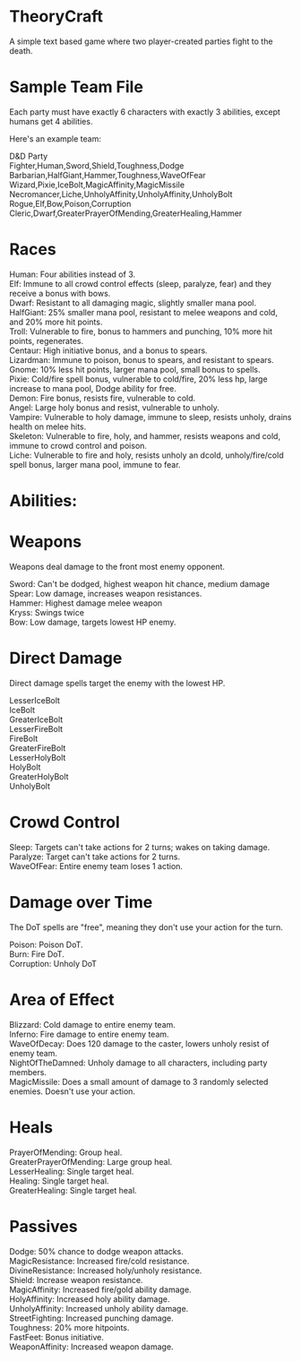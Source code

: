 TheoryCraft
===========
A simple text based game where two player-created parties fight to the death.


Sample Team File
================
Each party must have exactly 6 characters with exactly 3 abilities, except humans get 4 abilities.  

Here's an example team:

D&D Party  
Fighter,Human,Sword,Shield,Toughness,Dodge  
Barbarian,HalfGiant,Hammer,Toughness,WaveOfFear  
Wizard,Pixie,IceBolt,MagicAffinity,MagicMissile  
Necromancer,Liche,UnholyAffinity,UnholyAffinity,UnholyBolt  
Rogue,Elf,Bow,Poison,Corruption  
Cleric,Dwarf,GreaterPrayerOfMending,GreaterHealing,Hammer


Races
=====
Human:  Four abilities instead of 3.  
Elf:  Immune to all crowd control effects (sleep, paralyze, fear) and they receive a bonus with bows.  
Dwarf:  Resistant to all damaging magic, slightly smaller mana pool.  
HalfGiant:  25% smaller mana pool, resistant to melee weapons and cold, and 20% more hit points.  
Troll:  Vulnerable to fire, bonus to hammers and punching, 10% more hit points, regenerates.  
Centaur:  High initiative bonus, and a bonus to spears.  
Lizardman:  Immune to poison, bonus to spears, and resistant to spears.  
Gnome:  10% less hit points, larger mana pool, small bonus to spells.  
Pixie:  Cold/fire spell bonus, vulnerable to cold/fire, 20% less hp, large increase to mana pool, Dodge ability for free.  
Demon:  Fire bonus, resists fire, vulnerable to cold.  
Angel:  Large holy bonus and resist, vulnerable to unholy.  
Vampire:  Vulnerable to holy damage, immune to sleep, resists unholy, drains health on melee hits.  
Skeleton:  Vulnerable to fire, holy, and hammer, resists weapons and cold, immune to crowd control and poison.  
Liche:  Vulnerable to fire and holy, resists unholy an dcold, unholy/fire/cold spell bonus, larger mana pool, immune to fear.  


Abilities:
==========

Weapons 
=======
Weapons deal damage to the front most enemy opponent.    

Sword:  Can't be dodged, highest weapon hit chance, medium damage  
Spear:  Low damage, increases weapon resistances.  
Hammer:  Highest damage melee weapon  
Kryss:  Swings twice  
Bow:  Low damage, targets lowest HP enemy.  

Direct Damage
=============
Direct damage spells target the enemy with the lowest HP.    

LesserIceBolt  
IceBolt  
GreaterIceBolt  
LesserFireBolt   
FireBolt  
GreaterFireBolt  
LesserHolyBolt  
HolyBolt  
GreaterHolyBolt  
UnholyBolt  

Crowd Control
=============
Sleep:  Targets can't take actions for 2 turns; wakes on taking damage.  
Paralyze:  Target can't take actions for 2 turns.  
WaveOfFear:  Entire enemy team loses 1 action.  

Damage over Time
================
The DoT spells are "free", meaning they don't use your action for the turn.    

Poison:  Poison DoT.  
Burn:  Fire DoT.  
Corruption:  Unholy DoT  

Area of Effect
==============
Blizzard:  Cold damage to entire enemy team.  
Inferno:  Fire damage to entire enemy team.  
WaveOfDecay:  Does 120 damage to the caster, lowers unholy resist of enemy team.  
NightOfTheDamned:  Unholy damage to all characters, including party members.  
MagicMissile:  Does a small amount of damage to 3 randomly selected enemies.  Doesn't use your action.  

Heals
=====
PrayerOfMending:  Group heal.  
GreaterPrayerOfMending:  Large group heal.  
LesserHealing:  Single target heal.  
Healing:  Single target heal.  
GreaterHealing:  Single target heal.

Passives
========
Dodge:  50% chance to dodge weapon attacks.  
MagicResistance:  Increased fire/cold resistance.  
DivineResistance:  Increased holy/unholy resistance.  
Shield:  Increase weapon resistance.    
MagicAffinity:  Increased fire/gold ability damage.  
HolyAffinity:  Increased holy ability damage.  
UnholyAffinity:  Increased unholy ability damage.  
StreetFighting:  Increased punching damage.  
Toughness:  20% more hitpoints.  
FastFeet:  Bonus initiative.    
WeaponAffinity:  Increased weapon damage.  





